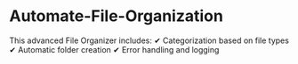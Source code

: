 # Automate-File-Organization
This advanced File Organizer includes:
✔ Categorization based on file types
✔ Automatic folder creation
✔ Error handling and logging
